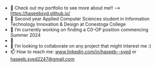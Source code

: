 - 📁 Check out my portfolio to see more about me!! --> https://haseebsyd.github.io/
- 💬 Second year Applied Computer Sciences student in Information Technology Innovation & Design at Conestoga College
- 🔭 I’m currently working on finding a C0-OP position commencing Summer 2024
- 🌱 
- 👯 I’m looking to collaborate on any project that might interest me :)
- 📫 How to reach me: www.linkedin.com/in/haseeb--syed or haseeb.syed2247@gmail.com

